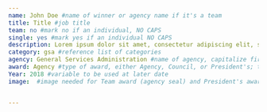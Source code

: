 ```yaml
---
name: John Doe #name of winner or agency name if it's a team
title: Title #job title
team: no #mark no if an individual, NO CAPS
single: yes #mark yes if an individual NO CAPS
description: Lorem ipsum dolor sit amet, consectetur adipiscing elit, sed do eiusmod tempor incididunt ut labore et dolore magna aliqua. #description of why there winning award, in an excel spreadsheet
category: gsa #reference list of categories
agency: General Services Administration #name of agency, capitalize first letter of each name
award: Agency #type of award, either Agency, Council, or President's; this is case sensitive so make sure to match the options listed exactly. This section generates the format of the card
Year: 2018 #variable to be used at later date
image:  #image needed for Team award (agency seal) and President's award (headshot); leave empty if and individual Agency award


---
```

